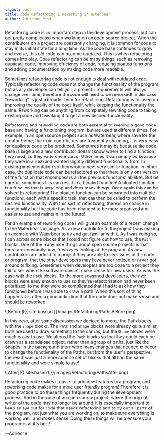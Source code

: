 ```yaml
---
layout: post
title: Code Refactoring & Reworking in Waterbear
author: Adrienne Pind
---
```


Refactoring code is an important step in the development process, but can get pretty complicated when working on an open source project. When the contributors on a project are constantly changing, it is common for code to stay in its initial state for a long time. As the code base continues to grow and evolve, this old code can become outdated. This is when refactoring comes into play. Code refactoring can be many things, such as removing duplicate code, improving efficiency of code, reducing bloated functions and adding documentation by making code more readable.

Sometimes refactoring code is not enough to deal with outdated code. Typically refactoring code does not change the functionality of the program, but as any developer can tell you, a project's requirements will always change over time, therefore the code will need to be reworked! In this case "reworking" is just a broader term for refactoring. Refactoring is focused on improving the quality of the code itself, while keeping the functionality the same. Reworking can be anything from completely rewriting code to taking existing code and tweaking it to get a new desired functionality.

Refactoring and reworking code are both essential to keeping a good code base and having a functioning program, but are used at different times. For example, in an open source project such as Waterbear, where save for the creator Dethe, the main contributors are frequently changing, it is very easy for duplicate code to be produced. Sometimes it may be because the code base is large and a new contributor doesn't know where to find a function they need, so they write one instead. Other times it can simply be because they were in a rush and wanted slightly different functionality from an existing implementation so they wrote a new, very similar function. In either case, the duplicate code can be refactored so that there is only one version of the function that encompasses all the previous functions' abilities. But be careful, sometimes this can result in a bloated function! A bloated function is a function that is very long and does many things. Once again this can be solved by refactoring! The bloated function can be separated into multiple functions, each with a specific task, that can then be called to perform the desired functionality. With this sort of refactoring, there is no change in functionality but the code has been changed to be more organized and easier to use and maintain in the future!

For an example of reworking code I will give an example of a recent change to the Waterbear language. As a new contributor to the project I was making an example with Waterbear to try and get familiar with it. As I was doing so, I can across some blocks that I could not figure out how to use, the `Path` blocks. One of the many nice things about open source projects is that there are constantly new, fresh eyes looking at the program. As new contributors are added to a project they are able to see issues in the code or program, that the other developers may have never noticed or never got around to fixing. Sometimes when developers are too close to a project they fail to see when the software doesn't make sense for new users. As was the case with the `Path` blocks. To the more seasoned developers, the `Path` blocks were easy enough to use so they're refactorization had never been prioritized, to me they were so complicated that I had to ask how they functioned before I was able to draw a path. When this sort of thing happens it is often a good indication that the code does not make sense and should be reworked!

![Before]({{ site.baseurl }}/images/Refactoring/PathsBefore.png)

In this case, after some discussion we decided to merge the Path blocks with the `Shape` blocks. The `Path` and `Shape` blocks were already quite similar, both are used to draw something to the canvas, but the `Shape` blocks were much easier to use. We altered the `Path` blocks so that they could each be drawn as a standalone object, rather than a group of paths, just like the Shapes. In the background there were many changes that needed to occur to change the functionality of the Paths, but from the user's perspective, the result was just a more concise set of blocks that all had the same functionality and were simple to use!

![After]({{ site.baseurl }}/images/Refactoring/PathsAfter.png)


Refactoring code makes it easier to add new features to a program, and reworking code makes for a more user friendly program! Therefore it is good practice to do these things frequently during the development process. And in the case of an open source project, where the original writer of the code may no longer be around, it is especially important to keep an eye out for code that needs refactoring and to try out all parts of the program, not just what you are working on, to make sure everything is working well, and makes sense! Doing these things will help ensure your program is at it's best!

--Adrienne
